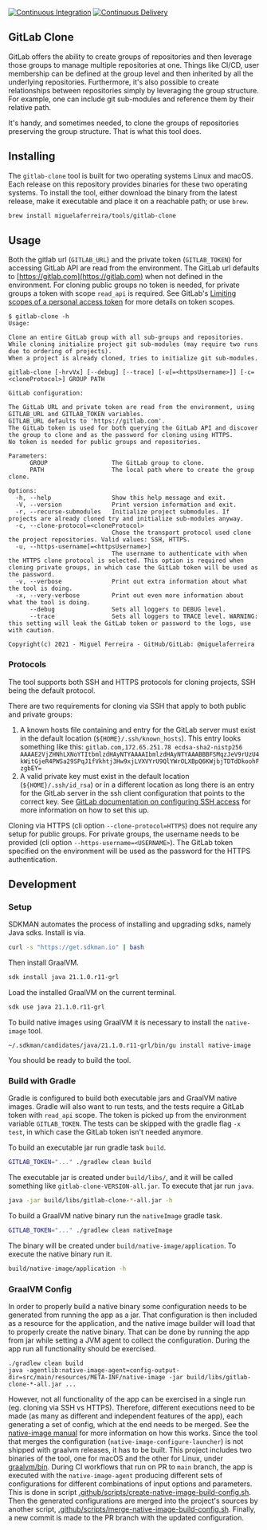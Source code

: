 [![Continuous Integration](https://github.com/miguelaferreira/gitlab-clone/actions/workflows/development.yml/badge.svg)](https://github.com/miguelaferreira/gitlab-clone/actions/workflows/development.yml)
[![Continuous Delivery](https://github.com/miguelaferreira/gitlab-clone/actions/workflows/create-release.yaml/badge.svg)](https://github.com/miguelaferreira/gitlab-clone/actions/workflows/create-release.yaml)

## GitLab Clone

GitLab offers the ability to create groups of repositories and then leverage those groups to manage multiple repositories at one.
Things like CI/CD, user membership can be defined at the group level and then inherited by all the underlying repositories.
Furthermore, it's also possible to create relationships between repositories simply by leveraging the group structure.
For example, one can include git sub-modules and reference them by their relative path.

It's handy, and sometimes needed, to clone the groups of repositories preserving the group structure.
That is what this tool does.

## Installing

The `gitlab-clone` tool is built for two operating systems Linux and macOS.
Each release on this repository provides binaries for these two operating systems.
To install the tool, either download the binary from the latest release, make it executable and place it on a reachable path;
or use `brew`.
```bash
brew install miguelaferreira/tools/gitlab-clone
```

## Usage

Both the gitlab url (`GITLAB_URL`) and the private token (`GITLAB_TOKEN`) for accessing GitLab API are read from the environment.
The GitLab url defaults to [https://gitlab.com](https://gitlab.com) when not defined in the environment.
For cloning public groups no token is needed, for private groups a token with scope `read_api` is required.
See GitLab's [Limiting scopes of a personal access token](https://docs.gitlab.com/ee/user/profile/personal_access_tokens.html#limiting-scopes-of-a-personal-access-token)
for more details on token scopes.

```
$ gitlab-clone -h
Usage:

Clone an entire GitLab group with all sub-groups and repositories.
While cloning initialize project git sub-modules (may require two runs due to ordering of projects).
When a project is already cloned, tries to initialize git sub-modules.

gitlab-clone [-hrvVx] [--debug] [--trace] [-u[=<httpsUsername>]] [-c=<cloneProtocol>] GROUP PATH

GitLab configuration:

The GitLab URL and private token are read from the environment, using GITLAB_URL and GITLAB_TOKEN variables.
GITLAB_URL defaults to 'https://gitlab.com'.
The GitLab token is used for both querying the GitLab API and discover the group to clone and as the password for cloning using HTTPS.
No token is needed for public groups and repositories.

Parameters:
      GROUP                  The GitLab group to clone.
      PATH                   The local path where to create the group clone.

Options:
  -h, --help                 Show this help message and exit.
  -V, --version              Print version information and exit.
  -r, --recurse-submodules   Initialize project submodules. If projects are already cloned try and initialize sub-modules anyway.
  -c, --clone-protocol=<cloneProtocol>
                             Chose the transport protocol used clone the project repositories. Valid values: SSH, HTTPS.
  -u, --https-username[=<httpsUsername>]
                             The username to authenticate with when the HTTPS clone protocol is selected. This option is required when cloning private groups, in which case the GitLab token will be used as the password.
  -v, --verbose              Print out extra information about what the tool is doing.
  -x, --very-verbose         Print out even more information about what the tool is doing.
      --debug                Sets all loggers to DEBUG level.
      --trace                Sets all loggers to TRACE level. WARNING: this setting will leak the GitLab token or password to the logs, use with caution.

Copyright(c) 2021 - Miguel Ferreira - GitHub/GitLab: @miguelaferreira
```

### Protocols

The tool supports both SSH and HTTPS protocols for cloning projects, SSH being the default protocol.

There are two requirements for cloning via SSH that apply to both public and private groups:
1. A known hosts file containing and entry for the GitLab server must exist in the default location (`${HOME}/.ssh/known_hosts`).
   This entry looks something like this: `gitlab.com,172.65.251.78 ecdsa-sha2-nistp256 AAAAE2VjZHNhLXNoYTItbmlzdHAyNTYAAAAIbmlzdHAyNTYAAABBBFSMqzJeV9rUzU4kWitGjeR4PWSa29SPqJ1fVkhtj3Hw9xjLVXVYrU9QlYWrOLXBpQ6KWjbjTDTdDkoohFzgbEY=`
2. A valid private key must exist in the default location (`${HOME}/.ssh/id_rsa`) or in a different location as long there is an entry for the GitLab server in the ssh client configuration that points to the correct key.
   See [GitLab documentation on configuring SSH access](https://docs.gitlab.com/ee/ssh/) for more information on how to set this up.

Cloning via HTTPS (cli option `--clone-protocol=HTTPS`) does not require any setup for public groups.
For private groups, the username needs to be provided (cli option `--https-username=<USERNAME>`).
The GitLab token specified on the environment will be used as the password for the HTTPS authentication.

## Development

### Setup

SDKMAN automates the process of installing and upgrading sdks, namely Java sdks.
Install is via.
```bash
curl -s "https://get.sdkman.io" | bash
```
Then install GraalVM.
```bash
sdk install java 21.1.0.r11-grl
```
Load the installed GraalVM on the current terminal.
```bash
sdk use java 21.1.0.r11-grl
```

To build native images using GraalVM it is necessary to install the `native-image` tool.
```
~/.sdkman/candidates/java/21.1.0.r11-grl/bin/gu install native-image
```

You should be ready to build the tool.

### Build with Gradle

Gradle is configured to build both executable jars and GraalVM native images.
Gradle will also want to run tests, and the tests require a GitLab token with `read_api` scope.
The token is picked up from the environment variable `GITLAB_TOKEN`.
The tests can be skipped with the gradle flag `-x test`, in which case the GitLab token isn't needed anymore.

To build an executable jar run gradle task `build`.
```bash
GITLAB_TOKEN="..." ./gradlew clean build
```
The executable jar is created under `build/libs/`, and it will be called something like `gitlab-clone-VERSION-all.jar`.
To execute that jar run `java`.
```bash
java -jar build/libs/gitlab-clone-*-all.jar -h
```

To build a GraalVM native binary run the `nativeImage` gradle task.
```bash
GITLAB_TOKEN="..." ./gradlew clean nativeImage
```
The binary will be created under `build/native-image/application`.
To execute the native binary run it.
```bash
build/native-image/application -h
```

### GraalVM Config
In order to properly build a native binary some configuration needs to be generated from running the app as a jar.
That configuration is then included as a resource for the application, and the native image builder will load that to
properly create the native binary.
That can be done by running the app from jar while setting a JVM agent to collect the configuration.
During the app run all functionality should be exercised.
```
./gradlew clean build
java -agentlib:native-image-agent=config-output-dir=src/main/resources/META-INF/native-image -jar build/libs/gitlab-clone-*-all.jar ...
```
However, not all functionality of the app can be exercised in a single run (eg. cloning via SSH vs HTTPS).
Therefore, different executions need to be made (as many as different and independent features of the app), each generating a set of config, which at the end needs to be merged.
See the [native-image manual](https://www.graalvm.org/reference-manual/native-image/BuildConfiguration/#the-native-image-configure-tool) for more information on how this works.
Since the tool that merges the configuration (`native-image-configure-launcher`) is not shipped with graalvm releases, it has to be built.
This project includes two binaries of the tool, one for macOS and the other for Linux, under [graalvm/bin](./graalvm/bin).
During CI workflows that run on PR to `main` branch, the app is executed with the `native-image-agent` producing different sets of configurations for different combinations of input options and parameters.
This is done in script [.github/scripts/create-native-image-build-config.sh](.github/scripts/create-native-image-build-config.sh).
Then the generated configurations are merged into the project's sources by another script, [.github/scripts/merge-native-image-build-config.sh](.github/scripts/merge-native-image-build-config.sh).
Finally, a new commit is made to the PR branch with the updated configuration.
